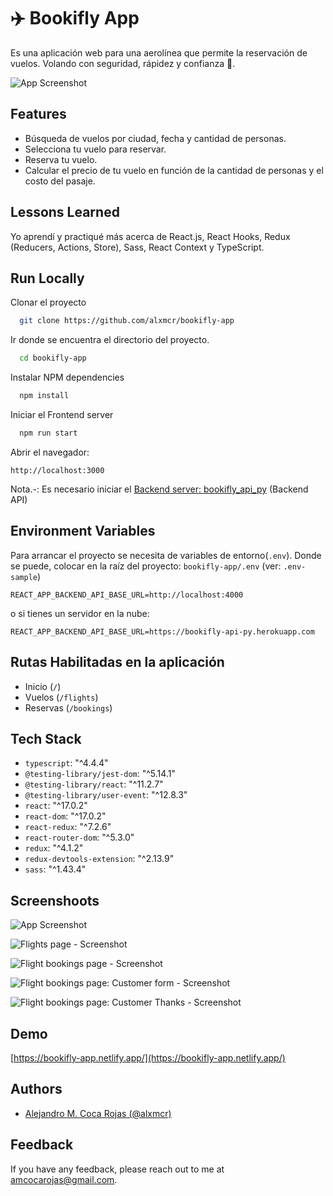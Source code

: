 # ✈️ Bookifly App

Es una aplicación web para una aerolínea que permite la reservación de vuelos. Volando con seguridad, rápidez y confianza 🌴.

![App Screenshot](https://res.cloudinary.com/images-alex-projects/image/upload/v1635666877/Portfolio/bookifly-app/screenshots/bookifly-home-page_fb7rhg.png)

## Features

- Búsqueda de vuelos por ciudad, fecha y cantidad de personas.
- Selecciona tu vuelo para reservar.
- Reserva tu vuelo.
- Calcular el precio de tu vuelo en función de la cantidad de personas y el costo del pasaje.

## Lessons Learned

Yo aprendí y practiqué más acerca de React.js, React Hooks, Redux (Reducers, Actions, Store), Sass, React Context y TypeScript.

## Run Locally

Clonar el proyecto

```bash
  git clone https://github.com/alxmcr/bookifly-app
```

Ir donde se encuentra el directorio del proyecto.

```bash
  cd bookifly-app
```

Instalar NPM dependencies

```bash
  npm install
```

Iniciar el Frontend server

```bash
  npm run start
```

Abrir el navegador:

```
http://localhost:3000
```

Nota.-: Es necesario iniciar el [Backend server: bookifly_api_py](https://github.com/alxmcr/bookifly_api_py) (Backend API)

## Environment Variables

Para arrancar el proyecto se necesita de variables de entorno(`.env`). Donde se puede, colocar en la raíz del proyecto: `bookifly-app/.env` (ver: `.env-sample`)

```
REACT_APP_BACKEND_API_BASE_URL=http://localhost:4000
```

o si tienes un servidor en la nube:

```
REACT_APP_BACKEND_API_BASE_URL=https://bookifly-api-py.herokuapp.com
```

## Rutas Habilitadas en la aplicación

- Inicio (`/`)
- Vuelos (`/flights`)
- Reservas (`/bookings`)

## Tech Stack

- `typescript`: "^4.4.4"
- `@testing-library/jest-dom`: "^5.14.1"
- `@testing-library/react`: "^11.2.7"
- `@testing-library/user-event`: "^12.8.3"
- `react`: "^17.0.2"
- `react-dom`: "^17.0.2"
- `react-redux`: "^7.2.6"
- `react-router-dom`: "^5.3.0"
- `redux`: "^4.1.2"
- `redux-devtools-extension`: "^2.13.9"
- `sass`: "^1.43.4"

## Screenshoots

![App Screenshot](https://res.cloudinary.com/images-alex-projects/image/upload/v1635666877/Portfolio/bookifly-app/screenshots/bookifly-home-page_fb7rhg.png)

![Flights page - Screenshot](https://res.cloudinary.com/images-alex-projects/image/upload/v1635666876/Portfolio/bookifly-app/screenshots/bookifly-flight-page_h16fzi.png)

![Flight bookings page - Screenshot](https://res.cloudinary.com/images-alex-projects/image/upload/v1635666876/Portfolio/bookifly-app/screenshots/bookifly-flight-bookings-page_eos62y.png)

![Flight bookings page: Customer form - Screenshot](https://res.cloudinary.com/images-alex-projects/image/upload/v1635666876/Portfolio/bookifly-app/screenshots/bookifly-customer-info_ewnpji.png)

![Flight bookings page: Customer Thanks - Screenshot](https://res.cloudinary.com/images-alex-projects/image/upload/v1635666876/Portfolio/bookifly-app/screenshots/bookifly-thanks-modal_cxhkcc.png)

## Demo

[https://bookifly-app.netlify.app/](https://bookifly-app.netlify.app/)

## Authors

- [Alejandro M. Coca Rojas (@alxmcr)](https://www.github.com/alxmcr)

## Feedback

If you have any feedback, please reach out to me at amcocarojas@gmail.com.
